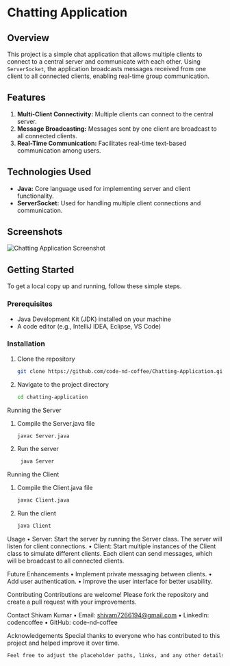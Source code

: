 # Chatting Application

## Overview
This project is a simple chat application that allows multiple clients to connect to a central server and communicate with each other. Using `ServerSocket`, the application broadcasts messages received from one client to all connected clients, enabling real-time group communication.

## Features
1. **Multi-Client Connectivity:** Multiple clients can connect to the central server.
2. **Message Broadcasting:** Messages sent by one client are broadcast to all connected clients.
3. **Real-Time Communication:** Facilitates real-time text-based communication among users.

## Technologies Used
- **Java:** Core language used for implementing server and client functionality.
- **ServerSocket:** Used for handling multiple client connections and communication.

## Screenshots
![Chatting Application Screenshot](https://github.com/code-nd-coffee/Chatting-Application/tree/main/Output)

## Getting Started
To get a local copy up and running, follow these simple steps.

### Prerequisites
- Java Development Kit (JDK) installed on your machine
- A code editor (e.g., IntelliJ IDEA, Eclipse, VS Code)

### Installation
1. Clone the repository
   ```bash
   git clone https://github.com/code-nd-coffee/Chatting-Application.git
2. Navigate to the project directory
   ```bash
   cd chatting-application

Running the Server
1. Compile the Server.java file
   ```bash
   javac Server.java

2. Run the server
   ```bash
    java Server

Running the Client
1. Compile the Client.java file
   ```bash
   javac Client.java
2. Run the client
   ```bash
   java Client

Usage
• Server: Start the server by running the Server class. The server will listen for client connections.
• Client: Start multiple instances of the Client class to simulate different clients. Each client can send messages, which will be broadcast to all connected clients.

Future Enhancements
• Implement private messaging between clients.
• Add user authentication.
• Improve the user interface for better usability.

Contributing
Contributions are welcome! Please fork the repository and create a pull request with your improvements.

Contact
Shivam Kumar
• Email: shivam7266194@gmail.com
• LinkedIn: codencoffee
• GitHub: code-nd-coffee

Acknowledgements
Special thanks to everyone who has contributed to this project and helped improve it over time.
```bash
Feel free to adjust the placeholder paths, links, and any other details to match your specific project setup and preferences.






   




